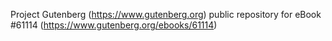 Project Gutenberg (https://www.gutenberg.org) public repository for
eBook #61114 (https://www.gutenberg.org/ebooks/61114)

